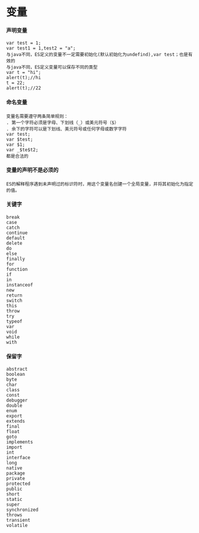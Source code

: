 # 变量
#### 声明变量
    var test = 1;
    var test1 = 1,test2 = "a";
    与java不同，ES定义的变量不一定需要初始化(默认初始化为undefind),var test；也是有效的
    与java不同，ES定义变量可以保存不同的类型
    var t = "hi";
    alert(t);//hi
    t = 22;
    alert(t);//22
#### 命名变量
    变量名需要遵守两条简单规则：
    . 第一个字符必须是字母、下划线（_）或美元符号（$）
    . 余下的字符可以是下划线、美元符号或任何字母或数字字符
    var test;
    var $test;
    var $1;
    var _$te$t2;
    都是合法的
#### 变量的声明不是必须的
    ES的解释程序遇到未声明过的标识符时，用这个变量名创建一个全局变量，并将其初始化为指定的值。
#### 关键字
    break
    case
    catch
    continue
    default
    delete
    do
    else
    finally
    for
    function
    if
    in
    instanceof
    new
    return
    switch
    this
    throw
    try
    typeof
    var
    void
    while
    with
#### 保留字
    abstract
    boolean
    byte
    char
    class
    const
    debugger
    double
    enum
    export
    extends
    final
    float
    goto
    implements
    import
    int
    interface
    long
    native
    package
    private
    protected
    public
    short
    static
    super
    synchronized
    throws
    transient
    volatile
